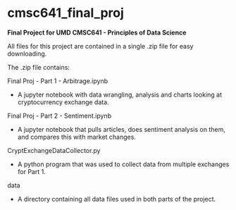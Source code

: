 # cmsc641_final_proj

<b>Final Project for UMD CMSC641 - Principles of Data Science</b><br>


All files for this project are contained in a single .zip file for easy downloading. <br>

The .zip file contains:  <br>

Final Proj - Part 1 - Arbitrage.ipynb <br>
    <ul><li>A jupyter notebook with data wrangling, analysis and charts looking at cryptocurrency exchange data. </li></ul>
Final Proj - Part 2 - Sentiment.ipynb <br>
    <ul><li>A jupyter notebook that pulls articles, does sentiment analysis on them, and compares this with market changes. </li></ul>
CryptExchangeDataCollector.py <br>
    <ul><li>A python program that was used to collect data from multiple exchanges for Part 1.  </li></ul>
data <br>
    <ul><li>A directory containing all data files used in both parts of the project.  </li></ul>
    
    
    
